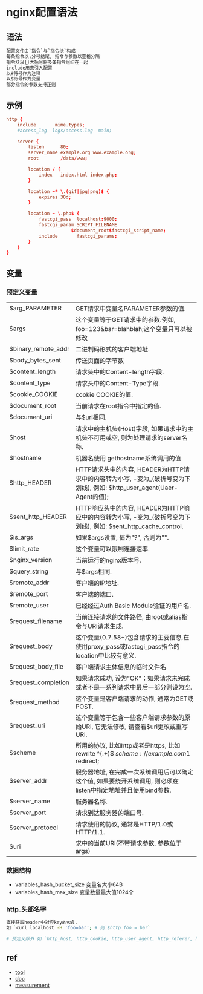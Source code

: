 # nginx配置语法

## 语法

```txt
配置文件由`指令`与`指令块`构成  
每条指令以;分号结尾, 指令与参数以空格分隔  
指令块以{}大括号将多条指令组织在一起  
include用来引入配置  
以#符号作为注释  
以$符号作为变量  
部分指令的参数支持正则  
```

## 示例

```conf
http {
    include       mime.types;
    #access_log  logs/access.log  main;

    server {
        listen      80;
        server_name example.org www.example.org;
        root        /data/www;

        location / {
            index   index.html index.php;
        }

        location ~* \.(gif|jpg|png)$ {
            expires 30d;
        }

        location ~ \.php$ {
            fastcgi_pass  localhost:9000;
            fastcgi_param SCRIPT_FILENAME
                        $document_root$fastcgi_script_name;
            include       fastcgi_params;
        }
    }
}
```

## 变量

### 预定义变量

|                     |                                                                                                                         |
| ------------------- | ----------------------------------------------------------------------------------------------------------------------- |
| $arg_PARAMETER      | GET请求中变量名PARAMETER参数的值.                                                                                      |
| $args               | 这个变量等于GET请求中的参数.例如, foo=123&bar=blahblah;这个变量只可以被修改                                            |
| $binary_remote_addr | 二进制码形式的客户端地址.                                                                                              |
| $body_bytes_sent    | 传送页面的字节数                                                                                                        |
| $content_length     | 请求头中的Content-length字段.                                                                                          |
| $content_type       | 请求头中的Content-Type字段.                                                                                            |
| $cookie_COOKIE      | cookie COOKIE的值.                                                                                                     |
| $document_root      | 当前请求在root指令中指定的值.                                                                                          |
| $document_uri       | 与$uri相同.                                                                                                            |
| $host               | 请求中的主机头(Host)字段, 如果请求中的主机头不可用或空, 则为处理请求的server名称.                                      |
| $hostname           | 机器名使用 gethostname系统调用的值                                                                                      |
| $http_HEADER        | HTTP请求头中的内容, HEADER为HTTP请求中的内容转为小写, -变为_(破折号变为下划线), 例如: $http_user_agent(Uaer-Agent的值); |
| $sent_http_HEADER   | HTTP响应头中的内容, HEADER为HTTP响应中的内容转为小写, -变为_(破折号变为下划线), 例如: $sent_http_cache_control.        |
| $is_args            | 如果$args设置, 值为"?", 否则为"".                                                                                      |
| $limit_rate         | 这个变量可以限制连接速率.                                                                                              |
| $nginx_version      | 当前运行的nginx版本号.                                                                                                 |
| $query_string       | 与$args相同.                                                                                                           |
| $remote_addr        | 客户端的IP地址.                                                                                                        |
| $remote_port        | 客户端的端口.                                                                                                          |
| $remote_user        | 已经经过Auth Basic Module验证的用户名.                                                                                 |
| $request_filename   | 当前连接请求的文件路径, 由root或alias指令与URI请求生成.                                                                |
| $request_body       | 这个变量(0.7.58+)包含请求的主要信息.在使用proxy_pass或fastcgi_pass指令的location中比较有意义.                       |
| $request_body_file  | 客户端请求主体信息的临时文件名.                                                                                        |
| $request_completion | 如果请求成功, 设为"OK"；如果请求未完成或者不是一系列请求中最后一部分则设为空.                                          |
| $request_method     | 这个变量是客户端请求的动作, 通常为GET或POST.                                                                           |
| $request_uri        | 这个变量等于包含一些客户端请求参数的原始URI, 它无法修改, 请查看$uri更改或重写URI.                                      |
| $scheme             | 所用的协议, 比如http或者是https, 比如rewrite ^(.+)$ $scheme://example.com$1 redirect;                                   |
| $server_addr        | 服务器地址, 在完成一次系统调用后可以确定这个值, 如果要绕开系统调用, 则必须在listen中指定地址并且使用bind参数.          |
| $server_name        | 服务器名称.                                                                                                            |
| $server_port        | 请求到达服务器的端口号.                                                                                                |
| $server_protocol    | 请求使用的协议, 通常是HTTP/1.0或HTTP/1.1.                                                                              |
| $uri                | 求中的当前URI(不带请求参数, 参数位于args)                                                                               |

### 数据结构

- variables_hash_bucket_size  变量名大小64B
- variables_hash_max_size     变量数量最大值1024个

### http_头部名字

```bash
直接获取header中对应key的val. 
如 `curl localhost -H 'foo=bar'; # 则 $http_foo = bar`  

# 预定义除外 如 `http_host, http_cookie, http_user_agent, http_referer, http_via, http_x_forwarded_for ...`  
```

## ref

- [tool](https://www.digitalocean.com/community/tools/nginx)
- [doc](http://nginx.org/en/docs/beginners_guide.html#conf_structure)
- [measurement](http://nginx.org/en/docs/syntax.html)
